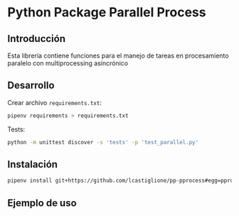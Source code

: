 ﻿# Python Package Parallel Process

## Introducción

Esta librería contiene funciones para el manejo de tareas en procesamiento paralelo con multiprocessing asincrónico



## Desarrollo

Crear archivo `requirements.txt`:

```bash
pipenv requirements > requirements.txt
```

Tests:

```bash
python -m unittest discover -s 'tests' -p 'test_parallel.py'
```



## Instalación

```bash
pipenv install git+https://github.com/lcastiglione/pp-pprocess#egg=pprocess
```



## Ejemplo de uso

```python
```